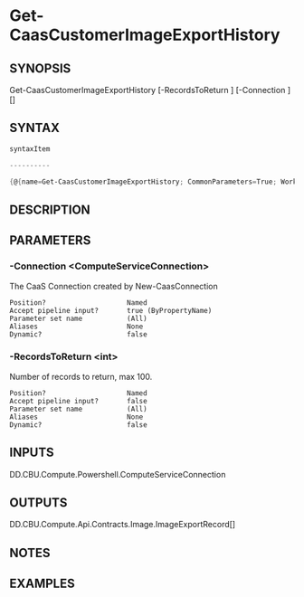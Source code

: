 ﻿Get-CaasCustomerImageExportHistory
===================

## SYNOPSIS

Get-CaasCustomerImageExportHistory [-RecordsToReturn <int>] [-Connection <ComputeServiceConnection>] [<CommonParameters>]


## SYNTAX
```powershell
syntaxItem                                                                                                                    

----------                                                                                                                    

{@{name=Get-CaasCustomerImageExportHistory; CommonParameters=True; WorkflowCommonParameters=False; parameter=System.Object[]}}
```

## DESCRIPTION


## PARAMETERS
### -Connection &lt;ComputeServiceConnection&gt;
The CaaS Connection created by New-CaasConnection
```
Position?                    Named
Accept pipeline input?       true (ByPropertyName)
Parameter set name           (All)
Aliases                      None
Dynamic?                     false
```
 
### -RecordsToReturn &lt;int&gt;
Number of records to return, max 100.
```
Position?                    Named
Accept pipeline input?       false
Parameter set name           (All)
Aliases                      None
Dynamic?                     false
```

## INPUTS
DD.CBU.Compute.Powershell.ComputeServiceConnection


## OUTPUTS
DD.CBU.Compute.Api.Contracts.Image.ImageExportRecord[]


## NOTES


## EXAMPLES
